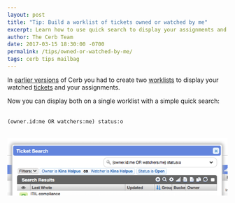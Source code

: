 ```yaml
---
layout: post
title: "Tip: Build a worklist of tickets owned or watched by me"
excerpt: Learn how to use quick search to display your assignments and watched tickets on a single worklist.
author: The Cerb Team
date: 2017-03-15 18:30:00 -0700
permalink: /tips/owned-or-watched-by-me/
tags: cerb tips mailbag
---
```


In [earlier versions](/docs/history/) of Cerb you had to create two [worklists](/docs/workspaces/#worklists) to display your watched [tickets](/docs/tickets/) and your assignments.

Now you can display both on a single worklist with a simple quick search:

<pre>
<code class="language-json">
(owner.id:me OR watchers:me) status:o
</code>
</pre>

<div class="cerb-screenshot">
<img src="/assets/images/tips/owned-or-watched-by-me/owned-or-watched.png" class="screenshot">
</div>
